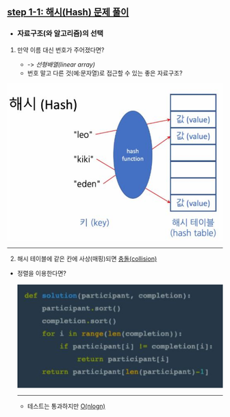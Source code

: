 ## <u>step 1-1: 해시(Hash) 문제 풀이</u>

- ### 자료구조(와 알고리즘)의 선택

1.  만약 이름 대신 번호가 주어졌다면?

    - -> _선형배열(linear array)_
    - 번호 말고 다른 것(예:문자열)로 접근할 수 있는 좋은 자료구조?

![ex_screenshot](./img/1.jpg)

---

2. 해시 테이블에 같은 칸에 사상(매핑)되면 <u>충돌(collision)</u>

- 정렬을 이용한다면?<br>  
  ![this_screenshot](./img/2.jpg)

  ***

  - 테스트는 통과하지만 <u>O(nlogn)</u>
